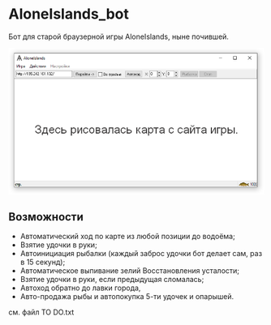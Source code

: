 # AloneIslands_bot
 Бот для старой браузерной игры AloneIslands, ныне почившей.

![scr1](scr/2022-03-10_15-20-35.png)

## Возможности

- Автоматический ход по карте из любой позиции до водоёма;
- Взятие удочки в руки;
- Автоинициация рыбалки (каждый заброс удочки бот делает сам, раз в 15 секунд); 
- Автоматическое выпивание зелий Восстановления усталости;
- Взятие удочки в руки, если предыдущая сломалась;
- Автоход обратно до лавки города, 
- Авто-продажа рыбы и автопокупка 5-ти удочек и опарышей.

см. файл TO DO.txt
